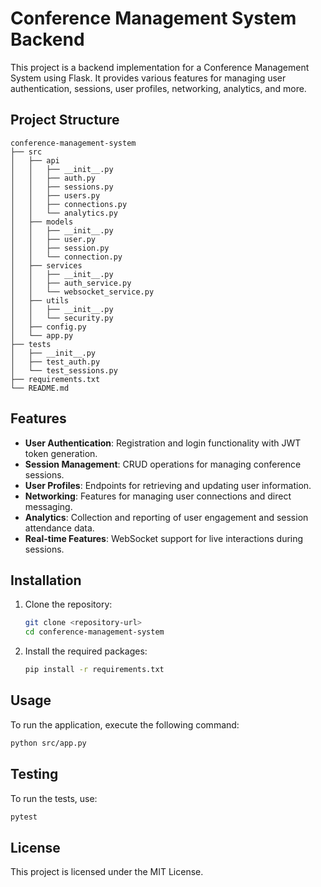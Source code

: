 # Conference Management System Backend

This project is a backend implementation for a Conference Management System using Flask. It provides various features for managing user authentication, sessions, user profiles, networking, analytics, and more.

## Project Structure

```
conference-management-system
├── src
│   ├── api
│   │   ├── __init__.py
│   │   ├── auth.py
│   │   ├── sessions.py
│   │   ├── users.py
│   │   ├── connections.py
│   │   └── analytics.py
│   ├── models
│   │   ├── __init__.py
│   │   ├── user.py
│   │   ├── session.py
│   │   └── connection.py
│   ├── services
│   │   ├── __init__.py
│   │   ├── auth_service.py
│   │   └── websocket_service.py
│   ├── utils
│   │   ├── __init__.py
│   │   └── security.py
│   ├── config.py
│   └── app.py
├── tests
│   ├── __init__.py
│   ├── test_auth.py
│   └── test_sessions.py
├── requirements.txt
└── README.md
```

## Features

- **User Authentication**: Registration and login functionality with JWT token generation.
- **Session Management**: CRUD operations for managing conference sessions.
- **User Profiles**: Endpoints for retrieving and updating user information.
- **Networking**: Features for managing user connections and direct messaging.
- **Analytics**: Collection and reporting of user engagement and session attendance data.
- **Real-time Features**: WebSocket support for live interactions during sessions.

## Installation

1. Clone the repository:
   ```bash
   git clone <repository-url>
   cd conference-management-system
   ```

2. Install the required packages:
   ```bash
   pip install -r requirements.txt
   ```

## Usage

To run the application, execute the following command:

```bash
python src/app.py
```

## Testing

To run the tests, use:

```bash
pytest
```

## License

This project is licensed under the MIT License.